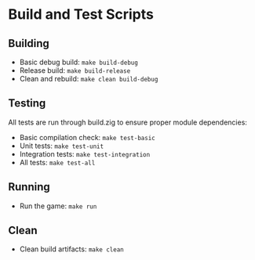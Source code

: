 # Build and Test Scripts

## Building
- Basic debug build: `make build-debug`
- Release build: `make build-release`
- Clean and rebuild: `make clean build-debug`

## Testing
All tests are run through build.zig to ensure proper module dependencies:

- Basic compilation check: `make test-basic`
- Unit tests: `make test-unit`
- Integration tests: `make test-integration`
- All tests: `make test-all`

## Running
- Run the game: `make run`

## Clean
- Clean build artifacts: `make clean`
